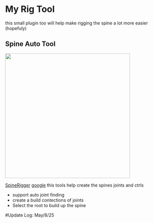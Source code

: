 # My Rig Tool

this small plugin too will help make rigging the spine a lot more easier (hopefuly)


## Spine Auto Tool

<img src="./assets/SpineRigger.PNG" width=400>

[SpineRigger]("./src/SpineRigger.py")
[google]("https://ww.google.com")
this tools help create the spines joints and ctrls

* support auto joint finding
* create a build contections of joints
* Select the root to build up the spine


#Update Log: May/8/25